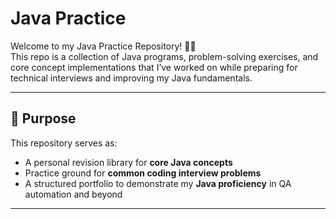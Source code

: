 # Java Practice

Welcome to my Java Practice Repository! 👩‍💻  
This repo is a collection of Java programs, problem-solving exercises, and core concept implementations that I’ve worked on while preparing for technical interviews and improving my Java fundamentals.

---

## 📌 Purpose

This repository serves as:

- A personal revision library for **core Java concepts**
- Practice ground for **common coding interview problems**
- A structured portfolio to demonstrate my **Java proficiency** in QA automation and beyond

---


